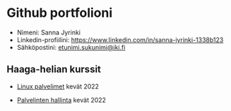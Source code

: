 # Github portfolioni

- Nimeni: Sanna Jyrinki
- Linkedin-profiilini: https://www.linkedin.com/in/sanna-jyrinki-1338b123         
- Sähköpostini: etunimi.sukunimi@iki.fi

## Haaga-helian kurssit

- [Linux palvelimet](linuxpalvelimet/index.html) kevät 2022

- [Palvelinten hallinta](palvelintenhallinta/index.html) kevät 2022